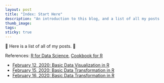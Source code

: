 ```yaml
---
layout: post
title: "Index: Start Here"
description: "An introduction to this blog, and a list of all my posts."
thumb_image: 
tags: 
sticky: true
---
```


:balloon: Here is a list of all of my posts. :balloon:

References: [R for Data Science](https://r4ds.had.co.nz/index.html), [Cookbook for R](http://www.cookbook-r.com)
* [February 12, 2020: Basic Data Visualization in R](data-visualisation-r)
* [February 15, 2020: Basic Data Transformation in R](data-transformation-r)
* [February 16, 2020: Basic Data Transformation in R](data-exploration-r)
